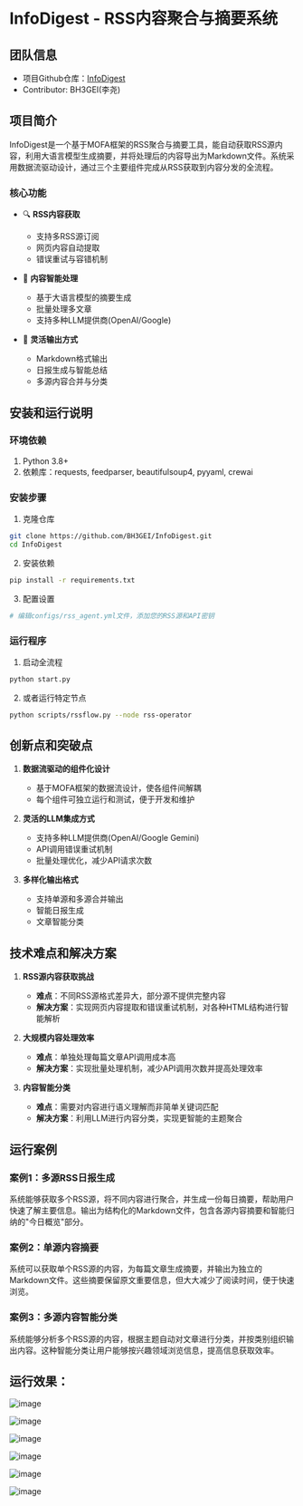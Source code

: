 # InfoDigest - RSS内容聚合与摘要系统

## 团队信息

- 项目Github仓库：[InfoDigest](https://github.com/BH3GEI/InfoDigest)
- Contributor: BH3GEI(李尧)

## 项目简介

InfoDigest是一个基于MOFA框架的RSS聚合与摘要工具，能自动获取RSS源内容，利用大语言模型生成摘要，并将处理后的内容导出为Markdown文件。系统采用数据流驱动设计，通过三个主要组件完成从RSS获取到内容分发的全流程。

### 核心功能

- 🔍 **RSS内容获取**
  - 支持多RSS源订阅
  - 网页内容自动提取
  - 错误重试与容错机制

- 🤖 **内容智能处理**
  - 基于大语言模型的摘要生成
  - 批量处理多文章
  - 支持多种LLM提供商(OpenAI/Google)

- 📨 **灵活输出方式**
  - Markdown格式输出
  - 日报生成与智能总结
  - 多源内容合并与分类

## 安装和运行说明

### 环境依赖

1. Python 3.8+
2. 依赖库：requests, feedparser, beautifulsoup4, pyyaml, crewai

### 安装步骤

1. 克隆仓库
```bash
git clone https://github.com/BH3GEI/InfoDigest.git
cd InfoDigest
```

2. 安装依赖
```bash
pip install -r requirements.txt
```

3. 配置设置
```bash
# 编辑configs/rss_agent.yml文件，添加您的RSS源和API密钥
```

### 运行程序

1. 启动全流程
```bash
python start.py
```

2. 或者运行特定节点
```bash
python scripts/rssflow.py --node rss-operator
```

## 创新点和突破点

1. **数据流驱动的组件化设计**
   - 基于MOFA框架的数据流设计，使各组件间解耦
   - 每个组件可独立运行和测试，便于开发和维护

2. **灵活的LLM集成方式**
   - 支持多种LLM提供商(OpenAI/Google Gemini)
   - API调用错误重试机制
   - 批量处理优化，减少API请求次数

3. **多样化输出格式**
   - 支持单源和多源合并输出
   - 智能日报生成
   - 文章智能分类

## 技术难点和解决方案

1. **RSS源内容获取挑战**
   - **难点**：不同RSS源格式差异大，部分源不提供完整内容
   - **解决方案**：实现网页内容提取和错误重试机制，对各种HTML结构进行智能解析

2. **大规模内容处理效率**
   - **难点**：单独处理每篇文章API调用成本高
   - **解决方案**：实现批量处理机制，减少API调用次数并提高处理效率

3. **内容智能分类**
   - **难点**：需要对内容进行语义理解而非简单关键词匹配
   - **解决方案**：利用LLM进行内容分类，实现更智能的主题聚合

## 运行案例

### 案例1：多源RSS日报生成

系统能够获取多个RSS源，将不同内容进行聚合，并生成一份每日摘要，帮助用户快速了解主要信息。输出为结构化的Markdown文件，包含各源内容摘要和智能归纳的"今日概览"部分。

### 案例2：单源内容摘要

系统可以获取单个RSS源的内容，为每篇文章生成摘要，并输出为独立的Markdown文件。这些摘要保留原文重要信息，但大大减少了阅读时间，便于快速浏览。

### 案例3：多源内容智能分类

系统能够分析多个RSS源的内容，根据主题自动对文章进行分类，并按类别组织输出内容。这种智能分类让用户能够按兴趣领域浏览信息，提高信息获取效率。

## 运行效果：
![image](https://github.com/user-attachments/assets/d0563398-8285-4e53-8a71-15de00f5e09f)

![image](https://github.com/user-attachments/assets/f724a7df-3959-4ed9-9db6-d6d0653122c2)

![image](https://github.com/user-attachments/assets/ea84d69a-de3b-4692-a1cb-bd91a4911598)

![image](https://github.com/user-attachments/assets/bf96f49f-d5ad-4e72-826e-e6f05bb33a5b)

![image](https://github.com/user-attachments/assets/5a2ae6d9-3e46-48db-a9a2-6f3cd13a2857)

![image](https://github.com/user-attachments/assets/dfd3bf84-6237-4bde-92ad-2c32045e1e77)




